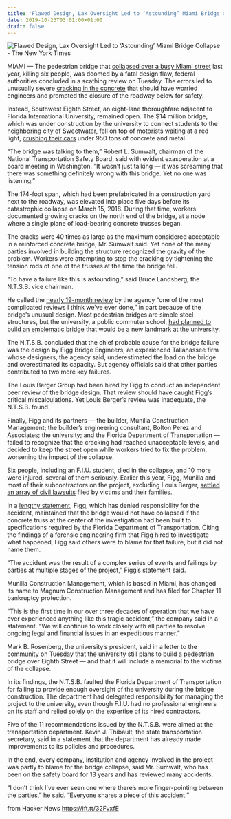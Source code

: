 ```yaml
---
title: 'Flawed Design, Lax Oversight Led to ‘Astounding’ Miami Bridge Collapse'
date: 2019-10-23T03:01:00+01:00
draft: false
---
```


![](https://static01.nyt.com/images/2019/10/22/us/22bridge/22bridge-facebookJumbo.jpg "Flawed Design, Lax Oversight Led to ‘Astounding’ Miami Bridge Collapse - The New York Times")  

MIAMI — The pedestrian bridge that [collapsed over a busy Miami street](https://www.nytimes.com/2018/03/15/us/fiu-bridge-collapse.html?module=inline) last year, killing six people, was doomed by a fatal design flaw, federal authorities concluded in a scathing review on Tuesday. The errors led to unusually severe [cracking in the concrete](https://www.nytimes.com/2018/03/17/us/florida-bridge-collapse-crack.html?module=inline) that should have worried engineers and prompted the closure of the roadway below for safety.

Instead, Southwest Eighth Street, an eight-lane thoroughfare adjacent to Florida International University, remained open. The $14 million bridge, which was under construction by the university to connect students to the neighboring city of Sweetwater, fell on top of motorists waiting at a red light, [crushing their cars](https://www.nytimes.com/2018/03/16/us/miami-bridge-collapse.html?module=inline) under 950 tons of concrete and metal.

“The bridge was talking to them,” Robert L. Sumwalt, chairman of the National Transportation Safety Board, said with evident exasperation at a board meeting in Washington. “It wasn’t just talking — it was screaming that there was something definitely wrong with this bridge. Yet no one was listening.”

The 174-foot span, which had been prefabricated in a construction yard next to the roadway, was elevated into place five days before its catastrophic collapse on March 15, 2018. During that time, workers documented growing cracks on the north end of the bridge, at a node where a single plane of load-bearing concrete trusses began.

The cracks were 40 times as large as the maximum considered acceptable in a reinforced concrete bridge, Mr. Sumwalt said. Yet none of the many parties involved in building the structure recognized the gravity of the problem. Workers were attempting to stop the cracking by tightening the tension rods of one of the trusses at the time the bridge fell.

“To have a failure like this is astounding,” said Bruce Landsberg, the N.T.S.B. vice chairman.

He called the [nearly 19-month review](https://www.miamiherald.com/news/local/community/miami-dade/article236250848.html) by the agency “one of the most complicated reviews I think we’ve ever done,” in part because of the bridge’s unusual design. Most pedestrian bridges are simple steel structures, but the university, a public commuter school, [had planned to build an emblematic bridge](https://www.nytimes.com/2018/03/17/us/florida-international-university-bridge.html?module=inline) that would be a new landmark at the university.

The N.T.S.B. concluded that the chief probable cause for the bridge failure was the design by Figg Bridge Engineers, an experienced Tallahassee firm whose designers, the agency said, underestimated the load on the bridge and overestimated its capacity. But agency officials said that other parties contributed to two more key failures.

The Louis Berger Group had been hired by Figg to conduct an independent peer review of the bridge design. That review should have caught Figg’s critical miscalculations. Yet Louis Berger’s review was inadequate, the N.T.S.B. found.

Finally, Figg and its partners — the builder, Munilla Construction Management; the builder’s engineering consultant, Bolton Perez and Associates; the university; and the Florida Department of Transportation — failed to recognize that the cracking had reached unacceptable levels, and decided to keep the street open while workers tried to fix the problem, worsening the impact of the collapse.

Six people, including an F.I.U. student, died in the collapse, and 10 more were injured, several of them seriously. Earlier this year, Figg, Munilla and most of their subcontractors on the project, excluding Louis Berger, [settled an array of civil lawsuits](https://www.miamiherald.com/news/state/florida/article233289247.html) filed by victims and their families.

In a [lengthy statement](https://flbridgefacts.com/downloads/figg_bridge_engineers_statement_regarding_ntsb_hearing_102219.pdf), Figg, which has denied responsibility for the accident, maintained that the bridge would not have collapsed if the concrete truss at the center of the investigation had been built to specifications required by the Florida Department of Transportation. Citing the findings of a forensic engineering firm that Figg hired to investigate what happened, Figg said others were to blame for that failure, but it did not name them.

“The accident was the result of a complex series of events and failings by parties at multiple stages of the project,” Figg’s statement said.

Munilla Construction Management, which is based in Miami, has changed its name to Magnum Construction Management and has filed for Chapter 11 bankruptcy protection.

“This is the first time in our over three decades of operation that we have ever experienced anything like this tragic accident,” the company said in a statement. “We will continue to work closely with all parties to resolve ongoing legal and financial issues in an expeditious manner.”

Mark B. Rosenberg, the university’s president, said in a letter to the community on Tuesday that the university still plans to build a pedestrian bridge over Eighth Street — and that it will include a memorial to the victims of the collapse.

In its findings, the N.T.S.B. faulted the Florida Department of Transportation for failing to provide enough oversight of the university during the bridge construction. The department had delegated responsibility for managing the project to the university, even though F.I.U. had no professional engineers on its staff and relied solely on the expertise of its hired contractors.

Five of the 11 recommendations issued by the N.T.S.B. were aimed at the transportation department. Kevin J. Thibault, the state transportation secretary, said in a statement that the department has already made improvements to its policies and procedures.

In the end, every company, institution and agency involved in the project was partly to blame for the bridge collapse, said Mr. Sumwalt, who has been on the safety board for 13 years and has reviewed many accidents.

“I don’t think I’ve ever seen one where there’s more finger-pointing between the parties,” he said. “Everyone shares a piece of this accident.”

  
  
from Hacker News https://ift.tt/32FvxfE